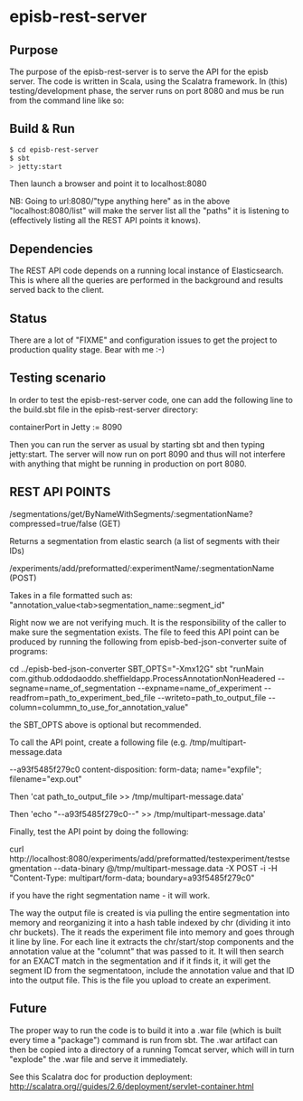 # episb-rest-server #

## Purpose ##

The purpose of the episb-rest-server is to serve the API for the episb server. The code is written in Scala, using the Scalatra framework. In (this) testing/development phase, the server runs on port 8080 and mus be run from the command line like so:

## Build & Run ##

```sh
$ cd episb-rest-server
$ sbt
> jetty:start
```

Then launch a browser and point it to localhost:8080

NB: Going to url:8080/"type anything here" as in the above "localhost:8080/list" will make the server list all the "paths" it is listening to (effectively listing all the REST API points it knows).

## Dependencies ##

The REST API code depends on a running local instance of Elasticsearch. This is where all the queries are performed in the background and results served back to the client.

## Status ##

There are a lot of "FIXME" and configuration issues to get the project to production quality stage. Bear with me :-)

## Testing scenario ##

In order to test the episb-rest-server code, one can add the following line to the build.sbt file in the episb-rest-server directory:

containerPort in Jetty := 8090

Then you can run the server as usual by starting sbt and then typing jetty:start. The server will now run on port 8090 and thus will not interfere with anything that might be running in production on port 8080.

## REST API POINTS ##

/segmentations/get/ByNameWithSegments/:segmentationName?compressed=true/false (GET)

Returns a segmentation from elastic search (a list of segments with their IDs)

/experiments/add/preformatted/:experimentName/:segmentationName (POST)

Takes in a file formatted such as: "annotation_value\<tab\>segmentation_name::segment_id"

Right now we are not verifying much. It is the responsibility of the caller to make sure the segmentation exists.
The file to feed this API point can be produced by running the following from episb-bed-json-converter suite of programs:

cd ../episb-bed-json-converter
SBT_OPTS="-Xmx12G" sbt "runMain com.github.oddodaoddo.sheffieldapp.ProcessAnnotationNonHeadered --segname=name_of_segmentation --expname=name_of_experiment --readfrom=path_to_experiment_bed_file --writeto=path_to_output_file --column=colummn_to_use_for_annotation_value"

the SBT_OPTS above is optional but recommended.

To call the API point, create a following file (e.g. /tmp/multipart-message.data

--a93f5485f279c0
content-disposition: form-data; name="expfile"; filename="exp.out"

Then 'cat path_to_output_file >> /tmp/multipart-message.data'

Then 'echo "--a93f5485f279c0--" >> /tmp/multipart-message.data'

Finally, test the API point by doing the following:

curl http://localhost:8080/experiments/add/preformatted/testexperiment/testsegmentation --data-binary @/tmp/multipart-message.data -X POST -i -H "Content-Type: multipart/form-data; boundary=a93f5485f279c0"

if you have the right segmentation name - it will work.

The way the output file is created is via pulling the entire segmentation into memory and reorganizing it into a hash table indexed by chr (dividing it into chr buckets). The it reads the experiment file into memory and goes through it line by line. For each line it extracts the chr/start/stop components and the annotation value at the "columnt" that was passed to it. It will then search for an EXACT match in the segmentation and if it finds it, it will get the segment ID from the segmentatoon, include the annotation value and that ID into the output file. This is the file you upload to create an experiment.

## Future ##

The proper way to run the code is to build it into a .war file (which is built every time a "package") command is run from sbt. The .war artifact can then be copied into a directory of a running Tomcat server, which will in turn "explode" the .war file and serve it immediately.

See this Scalatra doc for production deployment: http://scalatra.org//guides/2.6/deployment/servlet-container.html
